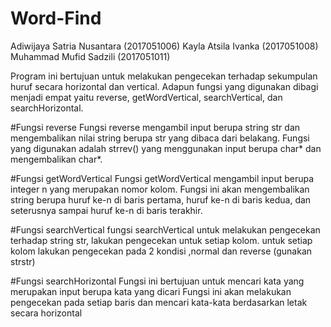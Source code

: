 # Word-Find
Adiwijaya Satria Nusantara 	(2017051006)
Kayla Atsila Ivanka 		(2017051008)
Muhammad Mufid Sadzili 		(2017051011)

Program ini bertujuan untuk melakukan pengecekan terhadap sekumpulan huruf secara horizontal dan vertical. Adapun fungsi yang digunakan dibagi menjadi empat yaitu reverse, getWordVertical, searchVertical, dan searchHorizontal.

#Fungsi reverse
Fungsi reverse mengambil input berupa string str dan mengembalikan nilai string berupa str yang dibaca dari belakang. Fungsi yang digunakan adalah strrev() yang menggunakan input berupa char* dan mengembalikan char*.

#Fungsi getWordVertical
Fungsi getWordVertical mengambil input berupa integer n yang merupakan nomor kolom. Fungsi ini akan mengembalikan string berupa huruf ke-n di baris pertama, huruf ke-n di baris kedua, dan seterusnya sampai huruf ke-n di baris terakhir.

#Fungsi searchVertical
fungsi searchVertical untuk melakukan pengecekan terhadap string str, lakukan pengecekan untuk
setiap kolom. untuk setiap kolom lakukan pengecekan pada 2 kondisi ,normal dan reverse (gunakan strstr)

#Fungsi searchHorizontal
Fungsi ini bertujuan untuk mencari kata yang merupakan input berupa kata yang dicari
Fungsi ini akan melakukan pengecekan pada setiap baris dan mencari kata-kata berdasarkan letak secara horizontal
